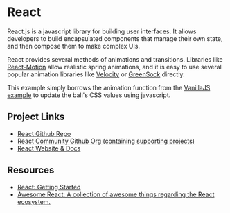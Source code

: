 # React
React.js is a javascript library for building user interfaces. It allows developers to build encapsulated components that manage their own state, and then compose them to make complex UIs.

React provides several methods of animations and transitions. Libraries like [React-Motion](https://github.com/chenglou/react-motion) allow realistic spring animations, and it is easy to use several popular animation libraries like [Velocity](https://github.com/twitter-fabric/velocity-react) or [GreenSock](https://github.com/azazdeaz/react-gsap-enhancer) directly.

This example simply borrows the animation function from the [VanillaJS example](https://github.com/sparkbox/bouncy-ball/blob/master/examples/vanilla-js/script.js) to update the ball's CSS values using javascript.

## Project Links
- [React Github Repo](https://github.com/facebook/react)
- [React Community Github Org (containing supporting projects)](https://github.com/reactjs)
- [React Website & Docs](https://reactjs.org/)

## Resources
- [React: Getting Started](https://facebook.github.io/react/docs/getting-started.html)
- [Awesome React: A collection of awesome things regarding the React ecosystem.](https://github.com/enaqx/awesome-react)
